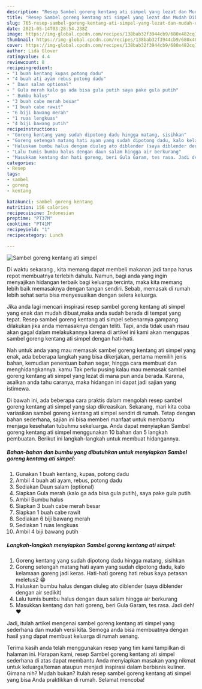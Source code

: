 ```yaml
---
description: "Resep Sambel goreng kentang ati simpel yang lezat dan Mudah Dibuat"
title: "Resep Sambel goreng kentang ati simpel yang lezat dan Mudah Dibuat"
slug: 765-resep-sambel-goreng-kentang-ati-simpel-yang-lezat-dan-mudah-dibuat
date: 2021-05-14T03:28:54.238Z
image: https://img-global.cpcdn.com/recipes/138bab32f3944cb9/680x482cq70/sambel-goreng-kentang-ati-simpel-foto-resep-utama.jpg
thumbnail: https://img-global.cpcdn.com/recipes/138bab32f3944cb9/680x482cq70/sambel-goreng-kentang-ati-simpel-foto-resep-utama.jpg
cover: https://img-global.cpcdn.com/recipes/138bab32f3944cb9/680x482cq70/sambel-goreng-kentang-ati-simpel-foto-resep-utama.jpg
author: Lida Glover
ratingvalue: 4.4
reviewcount: 8
recipeingredient:
- "1 buah kentang kupas potong dadu"
- "4 buah ati ayam rebus potong dadu"
- " Daun salam optional"
- " Gula merah kalo ga ada bisa gula putih saya pake gula putih"
- " Bumbu halus"
- "3 buah cabe merah besar"
- "1 buah cabe rawit"
- "6 biji bawang merah"
- "1 ruas lengkuas"
- "4 biji bawang putih"
recipeinstructions:
- "Goreng kentang yang sudah dipotong dadu hingga matang, sisihkan"
- "Goreng setengah matang hati ayam yang sudah dipotong dadu, kalo kelamaan goreng jadi keras. Hati-hati goreng hati rebus kaya petasan meletus2 😁"
- "Haluskan bumbu halus dengan diuleg ato diblender (saya diblender dengan air sedikit)"
- "Lalu tumis bumbu halus dengan daun salam hingga air berkurang"
- "Masukkan kentang dan hati goreng, beri Gula Garam, tes rasa. Jadi deh! ❤"
categories:
- Resep
tags:
- sambel
- goreng
- kentang

katakunci: sambel goreng kentang 
nutrition: 156 calories
recipecuisine: Indonesian
preptime: "PT37M"
cooktime: "PT41M"
recipeyield: "1"
recipecategory: Lunch

---
```



![Sambel goreng kentang ati simpel](https://img-global.cpcdn.com/recipes/138bab32f3944cb9/680x482cq70/sambel-goreng-kentang-ati-simpel-foto-resep-utama.jpg)

Di waktu  sekarang , kita memang dapat membeli makanan jadi tanpa harus repot membuatnya terlebih dahulu. Namun, bagi anda yang ingin menyajikan hidangan terbaik bagi keluarga tercinta, maka kita memang lebih baik memasaknya dengan tangan sendiri. Sebab, memasak di rumah lebih sehat serta bisa menyesuaikan dengan selera keluarga.

Jika anda lagi mencari inspirasi resep sambel goreng kentang ati simpel yang enak dan mudah dibuat,maka anda sudah berada di tempat yang tepat. Resep sambel goreng kentang ati simpel  sebenarnya gampang dilakukan jika anda memasaknya dengan teliti. Tapi, anda tidak usah risau akan gagal dalam melakukannya 
karena di artikel ini kami akan mengupas sambel goreng kentang ati simpel dengan hati-hati.  



Nah untuk anda yang mau memasak sambel goreng kentang ati simpel yang enak, ada beberapa langkah yang bisa dikerjakan, pertama memilih jenis bahan, kemudian penentuan bahan segar, hingga cara membuat dan menghidangkannya. kamu Tak perlu pusing kalau mau memasak sambel goreng kentang ati simpel yang lezat di mana pun anda berada. Karena, asalkan anda  tahu caranya, maka hidangan ini dapat jadi sajian yang istimewa.

Di bawah ini, ada beberapa cara praktis  dalam mengolah resep sambel goreng kentang ati simpel yang siap dikreasikan. Sekarang, mari kita coba variasikan sambel goreng kentang ati simpel sendiri di rumah. Tetap dengan bahan sederhana, sajian ini bisa memberi manfaat untuk membantu menjaga kesehatan tubuhmu sekeluarga. Anda dapat menyiapkan Sambel goreng kentang ati simpel menggunakan 10 bahan dan 5 langkah pembuatan. Berikut ini langkah-langkah untuk membuat hidangannya.

<!--inarticleads1-->

##### Bahan-bahan dan bumbu yang dibutuhkan untuk menyiapkan Sambel goreng kentang ati simpel:

1. Gunakan 1 buah kentang, kupas, potong dadu
1. Ambil 4 buah ati ayam, rebus, potong dadu
1. Sediakan  Daun salam (optional)
1. Siapkan  Gula merah (kalo ga ada bisa gula putih), saya pake gula putih
1. Ambil  Bumbu halus
1. Siapkan 3 buah cabe merah besar
1. Siapkan 1 buah cabe rawit
1. Sediakan 6 biji bawang merah
1. Sediakan 1 ruas lengkuas
1. Ambil 4 biji bawang putih




<!--inarticleads2-->

##### Langkah-langkah menyiapkan Sambel goreng kentang ati simpel:

1. Goreng kentang yang sudah dipotong dadu hingga matang, sisihkan
1. Goreng setengah matang hati ayam yang sudah dipotong dadu, kalo kelamaan goreng jadi keras. Hati-hati goreng hati rebus kaya petasan meletus2 😁
1. Haluskan bumbu halus dengan diuleg ato diblender (saya diblender dengan air sedikit)
1. Lalu tumis bumbu halus dengan daun salam hingga air berkurang
1. Masukkan kentang dan hati goreng, beri Gula Garam, tes rasa. Jadi deh! ❤




Jadi, itulah artikel mengenai  sambel goreng kentang ati simpel  yang sederhana dan mudah versi kita. Semoga anda bisa membuatnya dengan hasil yang dapat membuat keluarga di rumah senang. 

Terima kasih anda telah menggunakan resep yang tim kami tampilkan di halaman ini. Harapan kami, resep  Sambel goreng kentang ati simpel sederhana di atas dapat membantu Anda menyiapkan masakan yang nikmat untuk keluarga/teman ataupun menjadi inspirasi dalam berbisnis kuliner. Gimana nih? Mudah bukan? Itulah resep sambel goreng kentang ati simpel yang bisa Anda praktikkan di rumah. Selamat mencoba!

